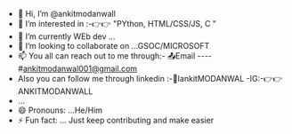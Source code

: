 - 👋 Hi, I’m @ankitmodanwall
- 👀 I’m interested in :-👉👉 "PYthon, HTML/CSS/JS, C "
- 🌱 I’m currently WEb dev ...
- 💞️ I’m looking to collaborate on ...GSOC/MICROSOFT
- 📫 You all can reach out to me through:- 📤Email ---- #ankitmodanwal001@gmail.com
- Also you can follow me through linkedin :-📩IankitMODANWAL
-IG:-👉👉ANKITMODANWALL
-   ...
- 😄 Pronouns: ...He/Him
- ⚡ Fun fact: ... Just keep contributing and make easier 

<!---
ankitmodanwall/ankitmodanwall is a ✨ special ✨ repository because its `README.md` (this file) appears on your GitHub profile.
You can click the Preview link to take a look at your changes.
--->

